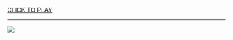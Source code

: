 
<a href="https://premium76.site?title=cool_unblocked_games&ref=13M">CLICK TO PLAY</a></h3>
<hr>

<a href="https://premium76.site?title=cool_unblocked_games&ref=13M"><img src="https://clearcache.store/games.png"></a>


